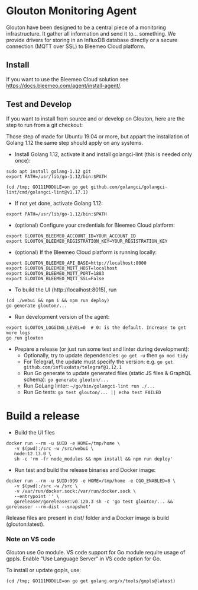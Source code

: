 # Glouton Monitoring Agent

Glouton have been designed to be a central piece of
a monitoring infrastructure. It gather all information and
send it to... something. We provide drivers for storing in
an InfluxDB database directly or a secure connection (MQTT over SSL) to
Bleemeo Cloud platform.

## Install

If you want to use the Bleemeo Cloud solution see https://docs.bleemeo.com/agent/install-agent/.

## Test and Develop

If you want to install from source and or develop on Glouton, here are the step to run from a git checkout:

Those step of made for Ubuntu 19.04 or more, but appart the installation of Golang 1.12 the same step should apply on any systems.

- Install Golang 1.12, activate it and install golangci-lint (this is needed only once):

```
sudo apt install golang-1.12 git
export PATH=/usr/lib/go-1.12/bin:$PATH

(cd /tmp; GO111MODULE=on go get github.com/golangci/golangci-lint/cmd/golangci-lint@v1.17.1)
```

- If not yet done, activate Golang 1.12:

```
export PATH=/usr/lib/go-1.12/bin:$PATH
```

- (optional) Configure your credentials for Bleemeo Cloud platform:

```
export GLOUTON_BLEEMEO_ACCOUNT_ID=YOUR_ACCOUNT_ID
export GLOUTON_BLEEMEO_REGISTRATION_KEY=YOUR_REGISTRATION_KEY
```

- (optional) If the Bleemeo Cloud platform is running locally:
```
export GLOUTON_BLEEMEO_API_BASE=http://localhost:8000
export GLOUTON_BLEEMEO_MQTT_HOST=localhost
export GLOUTON_BLEEMEO_MQTT_PORT=1883
export GLOUTON_BLEEMEO_MQTT_SSL=False
```

- To build the UI (http://localhost:8015), run

```
(cd ./webui && npm i && npm run deploy)
go generate glouton/...
```

- Run development version of the agent:

```
export GLOUTON_LOGGING_LEVEL=0  # 0: is the default. Increase to get more logs
go run glouton
```

- Prepare a release (or just run some test and linter during development):
   - Optionally, try to update dependencies: `go get -u` then `go mod tidy`
   - For Telegraf, the update must specify the version: e.g. `go get github.com/influxdata/telegraf@1.12.1`
   - Run Go generate to update generated files (static JS files & GraphQL schema): `go generate glouton/...`
   - Run GoLang linter: `~/go/bin/golangci-lint run ./...`
   - Run Go tests: `go test glouton/... || echo test FAILED`

# Build a release

- Build the UI files

```
docker run --rm -u $UID -e HOME=/tmp/home \
   -v $(pwd):/src -w /src/webui \
   node:12.13.0 \
   sh -c 'rm -fr node_modules && npm install && npm run deploy'
```

- Run test and build the release binaries and Docker image:

```
docker run --rm -u $UID:999 -e HOME=/tmp/home -e CGO_ENABLED=0 \
   -v $(pwd):/src -w /src \
   -v /var/run/docker.sock:/var/run/docker.sock \
   --entrypoint '' \
   goreleaser/goreleaser:v0.120.3 sh -c 'go test glouton/... && goreleaser --rm-dist --snapshot'
```

Release files are present in dist/ folder and a Docker image is build (glouton:latest).

### Note on VS code

Glouton use Go module. VS code support for Go module require usage of gppls.
Enable "Use Language Server" in VS code option for Go.

To install or update gopls, use:

```
(cd /tmp; GO111MODULE=on go get golang.org/x/tools/gopls@latest)
```
